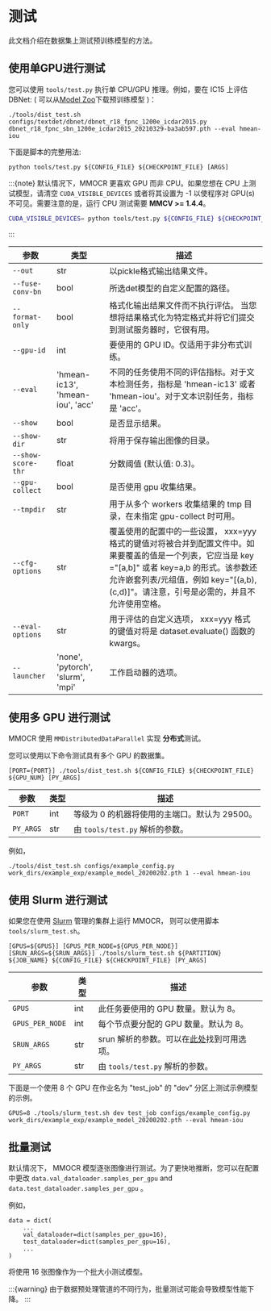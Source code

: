 # 测试

此文档介绍在数据集上测试预训练模型的方法。

## 使用单GPU进行测试

您可以使用 `tools/test.py` 执行单 CPU/GPU 推理。例如，要在 IC15 上评估 DBNet: ( 可以从[Model Zoo]( modelzoo.md )下载预训练模型 )：

```shell
./tools/dist_test.sh configs/textdet/dbnet/dbnet_r18_fpnc_1200e_icdar2015.py dbnet_r18_fpnc_sbn_1200e_icdar2015_20210329-ba3ab597.pth --eval hmean-iou
```

下面是脚本的完整用法:

```shell
python tools/test.py ${CONFIG_FILE} ${CHECKPOINT_FILE} [ARGS]
```

:::{note}
默认情况下，MMOCR 更喜欢 GPU 而非 CPU。如果您想在 CPU 上测试模型，请清空 `CUDA_VISIBLE_DEVICES` 或者将其设置为 -1 以使程序对 GPU(s) 不可见。需要注意的是，运行 CPU 测试需要 **MMCV >= 1.4.4**。

```bash
CUDA_VISIBLE_DEVICES= python tools/test.py ${CONFIG_FILE} ${CHECKPOINT_FILE} [ARGS]
```

:::



| 参数               | 类型                              | 描述                                                                                                                                                                                                                                                                                                                                                                            |
| ------------------ | --------------------------------- | -------------------------------------------------------------------------------------------------------------------------------------------------------------------------------------------------------------------------------------------------------------------------------------------------------------------------------------------------------------------------------------- |
| `--out`            | str                               | 以pickle格式输出结果文件。                                                                                                                                                                                                                                                                                                                                                   |
| `--fuse-conv-bn`   | bool                              | 所选det模型的自定义配置的路径。                                                                                                                                                                                                                                                                                                                                  |
| `--format-only`    | bool                              | 格式化输出结果文件而不执行评估。 当您想将结果格式化为特定格式并将它们提交到测试服务器时，它很有用。                                                                                                                                                                                                                     |
| `--gpu-id`         | int                               | 要使用的 GPU ID。仅适用于非分布式训练。                                                                                                                                                                                                                                                                                                                           |
| `--eval`           | 'hmean-ic13', 'hmean-iou', 'acc'  | 不同的任务使用不同的评估指标。对于文本检测任务，指标是 'hmean-ic13' 或者 'hmean-iou'。对于文本识别任务，指标是 'acc'。                                                                                                                                                                                                 |
| `--show`           | bool                              | 是否显示结果。                                                                                                                                                                                                                                                                                                                                                               |
| `--show-dir`       | str                               | 将用于保存输出图像的目录。                                                                                                                                                                                                                                                                                                                                      |
| `--show-score-thr` | float                             | 分数阈值 (默认值: 0.3)。                                                                                                                                                                                                                                                                                                                                                        |
| `--gpu-collect`    | bool                              | 是否使用 gpu 收集结果。                                                                                                                                                                                                                                                                                                                                                 |
| `--tmpdir`         | str                               | 用于从多个 workers 收集结果的 tmp 目录，在未指定 gpu-collect 时可用。                                                                                                                                                                                                                                                                  |
| `--cfg-options`    | str                               | 覆盖使用的配置中的一些设置， xxx=yyy 格式的键值对将被合并到配置文件中。如果要覆盖的值是一个列表，它应当是 key ="[a,b]" 或者 key=a,b 的形式。该参数还允许嵌套列表/元组值，例如 key="[(a,b),(c,d)]"。请注意，引号是必需的，并且不允许使用空格。 |
| `--eval-options`   | str                               | 用于评估的自定义选项， xxx=yyy 格式的键值对将是 dataset.evaluate() 函数的 kwargs。                                                                                                                                                                                                                                                                 |
| `--launcher`       | 'none', 'pytorch', 'slurm', 'mpi' | 工作启动器的选项。                                                                                                                                                                                                                                                                                                                                                             |

## 使用多 GPU 进行测试

MMOCR 使用 `MMDistributedDataParallel` 实现 **分布式**测试。

您可以使用以下命令测试具有多个 GPU 的数据集。


```shell
[PORT={PORT}] ./tools/dist_test.sh ${CONFIG_FILE} ${CHECKPOINT_FILE} ${GPU_NUM} [PY_ARGS]
```

| 参数 | 类型 | 描述                                                                      |
| --------- | ---- | -------------------------------------------------------------------------------- |
| `PORT`    | int  | 等级为 0 的机器将使用的主端口。默认为 29500。 |
| `PY_ARGS` | str  | 由 `tools/test.py` 解析的参数。                                       |

例如，

```shell
./tools/dist_test.sh configs/example_config.py work_dirs/example_exp/example_model_20200202.pth 1 --eval hmean-iou
```

## 使用 Slurm 进行测试

如果您在使用 [Slurm](https://slurm.schedmd.com/) 管理的集群上运行 MMOCR， 则可以使用脚本 `tools/slurm_test.sh`。

```shell
[GPUS=${GPUS}] [GPUS_PER_NODE=${GPUS_PER_NODE}] [SRUN_ARGS=${SRUN_ARGS}] ./tools/slurm_test.sh ${PARTITION} ${JOB_NAME} ${CONFIG_FILE} ${CHECKPOINT_FILE} [PY_ARGS]
```

| 参数       | 类型 | 描述                                                                                                 |
| --------------- | ---- | ----------------------------------------------------------------------------------------------------------- |
| `GPUS`          | int  | 此任务要使用的 GPU 数量。默认为 8。                                                  |
| `GPUS_PER_NODE` | int  | 每个节点要分配的 GPU 数量。默认为 8。                                                |
| `SRUN_ARGS`     | str  | srun 解析的参数。可以在[此处](https://slurm.schedmd.com/srun.html)找到可用选项。|
| `PY_ARGS`       | str  | 由 `tools/test.py` 解析的参数。                                                                  |

下面是一个使用 8 个 GPU 在作业名为 "test_job" 的 "dev" 分区上测试示例模型的示例。

```shell
GPUS=8 ./tools/slurm_test.sh dev test_job configs/example_config.py work_dirs/example_exp/example_model_20200202.pth --eval hmean-iou
```

## 批量测试

默认情况下， MMOCR 模型逐张图像进行测试。为了更快地推断，您可以在配置中更改
`data.val_dataloader.samples_per_gpu` and `data.test_dataloader.samples_per_gpu` 。

例如，
```
data = dict(
    ...
    val_dataloader=dict(samples_per_gpu=16),
    test_dataloader=dict(samples_per_gpu=16),
    ...
)
```

将使用 16 张图像作为一个批大小测试模型。

:::{warning}
由于数据预处理管道的不同行为，批量测试可能会导致模型性能下降。
:::
